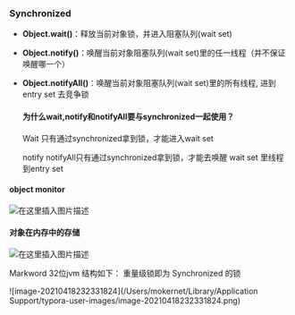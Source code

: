 

### Synchronized

- **Object.wait()**：释放当前对象锁，并进入阻塞队列(wait set)

- **Object.notify()**：唤醒当前对象阻塞队列(wait set)里的任一线程（并不保证唤醒哪一个）

- **Object.notifyAll()**：唤醒当前对象阻塞队列(wait set)里的所有线程, 进到entry set 去竞争锁

  

  #### 为什么wait,notify和notifyAll要与synchronized一起使用？

  Wait  只有通过synchronized拿到锁，才能进入wait set

  notify notifyAll只有通过synchronized拿到锁，才能去唤醒 wait set 里线程 到entry set

  

#### object monitor

![在这里插入图片描述](https://img-blog.csdnimg.cn/2019031712391984.png?x-oss-process=image/watermark,type_ZmFuZ3poZW5naGVpdGk,shadow_10,text_aHR0cHM6Ly9ibG9nLmNzZG4ubmV0L211bGluc2VuNzc=,size_16,color_FFFFFF,t_70)

#### 对象在内存中的存储

![在这里插入图片描述](https://img-blog.csdnimg.cn/2019012010560977.png?x-oss-process=image/watermark,type_ZmFuZ3poZW5naGVpdGk,shadow_10,text_aHR0cHM6Ly9ibG9nLmNzZG4ubmV0L211bGluc2VuNzc=,size_16,color_FFFFFF,t_70)

Markword  32位jvm 结构如下：  重量级锁即为 Synchronized 的锁

![image-20210418232331824](/Users/mokernet/Library/Application Support/typora-user-images/image-20210418232331824.png)